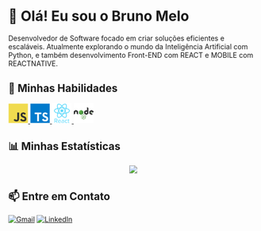 # 👋 Olá! Eu sou o Bruno Melo

<p>
  Desenvolvedor de Software focado em criar soluções eficientes e escaláveis. Atualmente explorando o mundo da Inteligência Artificial com Python, e também desenvolvimento Front-END com REACT e MOBILE com REACTNATIVE.
</p>

## 🚀 Minhas Habilidades

<p align="left">
  <a href="https://developer.mozilla.org/en-US/docs/Web/JavaScript" target="_blank" rel="noreferrer"> <img src="https://raw.githubusercontent.com/devicons/devicon/master/icons/javascript/javascript-original.svg" alt="javascript" width="40" height="40"/> </a>
  <a href="https://www.typescriptlang.org/" target="_blank" rel="noreferrer"> <img src="https://raw.githubusercontent.com/devicons/devicon/master/icons/typescript/typescript-original.svg" alt="typescript" width="40" height="40"/> </a>
  <a href="https://reactjs.org/" target="_blank" rel="noreferrer"> <img src="https://raw.githubusercontent.com/devicons/devicon/master/icons/react/react-original-wordmark.svg" alt="react" width="40" height="40"/> </a>
  <a href="https://nodejs.org" target="_blank" rel="noreferrer"> <img src="https://raw.githubusercontent.com/devicons/devicon/master/icons/nodejs/nodejs-original-wordmark.svg" alt="nodejs" width="40" height="40"/> </a>
</p>


## 📊 Minhas Estatísticas

<p align="center">
  <img height="180em" src="https://github-readme-stats.vercel.app/api?username=vvm3L0&show_icons=true&theme=dracula&include_all_commits=true&count_private=true"/>
</p>

## 📫 Entre em Contato

<p align="left">
<a href="mailto:brunoplink1@outlook.com"><img src="https://img.shields.io/badge/Gmail-D14836?style=for-the-badge&logo=gmail&logoColor=white" alt="Gmail"/></a>
<a href="https://linkedin.com/in/bruno-melo-05a1521b9/" target="_blank"><img src="https://img.shields.io/badge/-LinkedIn-%230077B5?style=for-the-badge&logo=linkedin&logoColor=white" target="_blank" alt="LinkedIn"/></a>
</p>
